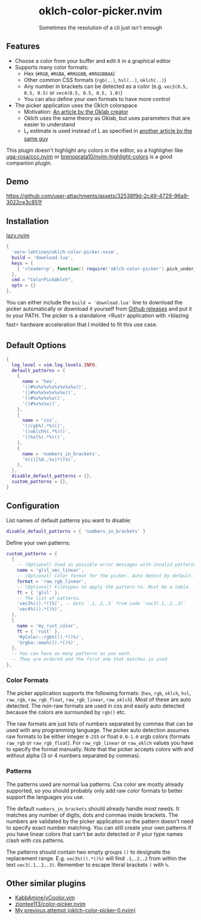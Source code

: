 <h1 align="center">oklch-color-picker.nvim</h1>

<p align="center">Sometimes the resolution of a cli just isn't enough</p>

## Features

- Choose a color from your buffer and edit it in a graphical editor
- Supports many color formats:
  - Hex (`#RGB`, `#RGBA`, `#RRGGBB`, `#RRGGBBAA`)
  - Other common CSS formats (`rgb(..)`, `hsl(..)`, `oklch(..)`)
  - Any number in brackets can be detected as a color (e.g. `vec3(0.5, 0.5, 0.5)` or `vec4(0.5, 0.5, 0.5, 1.0)`)
  - You can also define your own formats to have more control
- The picker application uses the Oklch colorspace
  - Motivation: [An article by the Oklab creator](https://bottosson.github.io/posts/oklab/)
  - Oklch uses the same theory as Oklab, but uses parameters that are easier to understand
  - L<sub>r</sub> estimate is used instead of L as specified in [another article by the same guy](https://bottosson.github.io/posts/colorpicker/#intermission---a-new-lightness-estimate-for-oklab)

This plugin doesn't highlight any colors in the editor, so a highligher like [uga-rosa/ccc.nvim](https://github.com/uga-rosa/ccc.nvim) or [brenoprata10/nvim-highlight-colors](https://github.com/brenoprata10/nvim-highlight-colors) is a good companion plugin.

## Demo

https://github.com/user-attachments/assets/32538f9d-2c49-4729-96a9-3022ce3c851f

## Installation

[lazy.nvim](https://github.com/folke/lazy.nvim)

```lua
{
  'eero-lehtinen/oklch-color-picker.nvim',
  build = 'download.lua',
  keys = {
    { '<leader>p', function() require('oklch-color-picker').pick_under_cursor() end },
  },
  cmd = "ColorPickOklch",
  opts = {}
},
```

You can either include the `build = 'download.lua'` line to download the picker automatically or download it yourself from [Github releases](https://github.com/eero-lehtinen/oklch-color-picker/releases) and put it to your PATH. The picker is a standalone ⚡Rust⚡ application with ⚡blazing fast⚡ hardware acceleration that I molded to fit this use case.

## Default Options

```lua
{
  log_level = vim.log.levels.INFO,
  default_patterns = {
    {
      name = 'hex',
      '()#%x%x%x%x%x%x%x%x()',
      '()#%x%x%x%x%x%x()',
      '()#%x%x%x%x()',
      '()#%x%x%x()',
    },
    {
      name = 'css',
      '()rgb%(.*%)()',
      '()oklch%(.*%)()',
      '()hsl%(.*%)()',
    },
    {
      name = 'numbers_in_brackets',
      '%(()[%d.,%s]*()%)',
    },
  },
  disable_default_patterns = {},
  custom_patterns = {},
}
```

## Configuration

List names of default patterns you want to disable:

```lua
disable_default_patterns = { 'numbers_in_brackets' }
```

Define your own patterns:

```lua
custom_patterns = {
  {
    -- (Optional) Used in possible error messages with invalid patterns.
    name = 'glsl_vec_linear',
    -- (Optional) Color format for the picker. Auto detect by default.
    format = 'raw_rgb_linear',
    -- (Optional) Filetypes to apply the pattern to. Must be a table.
    ft = { 'glsl' },
    -- The list of patterns.
    'vec3%(().*()%)', -- Gets `.1,.2,.3` from code `vec3(.1,.2,.3)`
    'vec4%(().*()%)',
  },
  {
    name = 'my_rust_color',
    ft = { 'rust' },
    'MyColor::rgb%(().*()%)',
    'Srgba::new%(().*()%)',
  },
  -- You can have as many patterns as you want.
  -- They are ordered and the first one that matches is used.
},
```

### Color Formats

The picker application supports the following formats: (`hex`, `rgb`, `oklch`, `hsl`, `raw_rgb`, `raw_rgb_float`, `raw_rgb_linear`, `raw_oklch`).
Most of these are auto detected. The non-raw formats are used in css and easily auto detected because the colors are surrounded by `rgb()` etc.

The raw formats are just lists of numbers separated by commas that can be used with any programming language. The picker auto detection assumes raw formats to be either integer `0-255` or float `0.0-1.0` srgb colors (formats `raw_rgb` or `raw_rgb_float`). For `raw_rgb_linear` or `raw_oklch` values you have to specify the format manually. Note that the picker accepts colors with and without alpha (3 or 4 numbers separated by commas).

### Patterns

The patterns used are normal lua patterns. Css color are mostly already supported, so you should probably only add raw color formats to better support the languages you use.

The default `numbers_in_brackets` should already handle most needs. It matches any number of digits, dots and commas inside brackets. The numbers are validated by the picker application so the pattern doesn't need to specify exact number matching. You can still create your own patterns if you have linear colors that can't be auto detected or if your type names clash with css patterns.

The patterns should contain two empty groups `()` to designate the replacement range. E.g. `vec3%(().*()%)` will find `.1,.2,.2` from within the text `vec3(.1,.2,.3)`. Remember to escape literal brackets `(` with `%`.

## Other similar plugins

- [KabbAmine/vCoolor.vim](https://github.com/KabbAmine/vCoolor.vim)
- [ziontee113/color-picker.nvim](https://github.com/ziontee113/color-picker.nvim)
- [My previous attempt (oklch-color-picker-0.nvim)](https://github.com/eero-lehtinen/oklch-color-picker-0.nvim)
